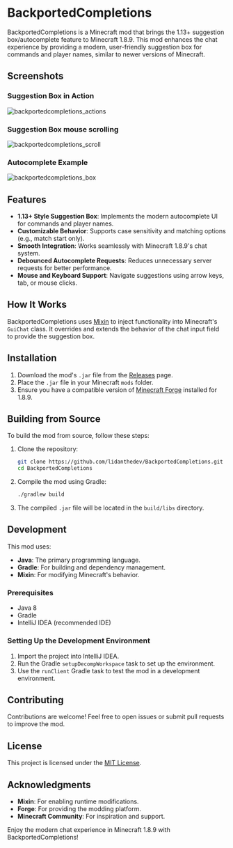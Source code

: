 # BackportedCompletions

BackportedCompletions is a Minecraft mod that brings the 1.13+ suggestion box/autocomplete feature to Minecraft 1.8.9. This mod enhances the chat experience by providing a modern, user-friendly suggestion box for commands and player names, similar to newer versions of Minecraft.

## Screenshots

### Suggestion Box in Action
![backportedcompletions_actions](https://github.com/user-attachments/assets/c6eba221-911a-43b3-95f1-5e93025b9717)


### Suggestion Box mouse scrolling
![backportedcompletions_scroll](https://github.com/user-attachments/assets/ca117da3-f517-4467-b2fc-2d062f306b4d)

### Autocomplete Example
![backportedcompletions_box](https://github.com/user-attachments/assets/39851c61-8c7a-43e8-a675-d6272513cb7d)


## Features
- **1.13+ Style Suggestion Box**: Implements the modern autocomplete UI for commands and player names.
- **Customizable Behavior**: Supports case sensitivity and matching options (e.g., match start only).
- **Smooth Integration**: Works seamlessly with Minecraft 1.8.9's chat system.
- **Debounced Autocomplete Requests**: Reduces unnecessary server requests for better performance.
- **Mouse and Keyboard Support**: Navigate suggestions using arrow keys, tab, or mouse clicks.

## How It Works
BackportedCompletions uses [Mixin](https://github.com/SpongePowered/Mixin) to inject functionality into Minecraft's `GuiChat` class. It overrides and extends the behavior of the chat input field to provide the suggestion box.

## Installation
1. Download the mod's `.jar` file from the [Releases](https://github.com/lidanthedev/BackportedCompletions/releases) page.
2. Place the `.jar` file in your Minecraft `mods` folder.
3. Ensure you have a compatible version of [Minecraft Forge](https://files.minecraftforge.net/) installed for 1.8.9.

## Building from Source
To build the mod from source, follow these steps:

1. Clone the repository:
   ```bash
   git clone https://github.com/lidanthedev/BackportedCompletions.git
   cd BackportedCompletions
   ```

2. Compile the mod using Gradle:
   ```bash
   ./gradlew build
   ```

3. The compiled `.jar` file will be located in the `build/libs` directory.

## Development
This mod uses:
- **Java**: The primary programming language.
- **Gradle**: For building and dependency management.
- **Mixin**: For modifying Minecraft's behavior.

### Prerequisites
- Java 8
- Gradle
- IntelliJ IDEA (recommended IDE)

### Setting Up the Development Environment
1. Import the project into IntelliJ IDEA.
2. Run the Gradle `setupDecompWorkspace` task to set up the environment.
3. Use the `runClient` Gradle task to test the mod in a development environment.

## Contributing
Contributions are welcome! Feel free to open issues or submit pull requests to improve the mod.

## License
This project is licensed under the [MIT License](LICENSE).

## Acknowledgments
- **Mixin**: For enabling runtime modifications.
- **Forge**: For providing the modding platform.
- **Minecraft Community**: For inspiration and support.

Enjoy the modern chat experience in Minecraft 1.8.9 with BackportedCompletions!
